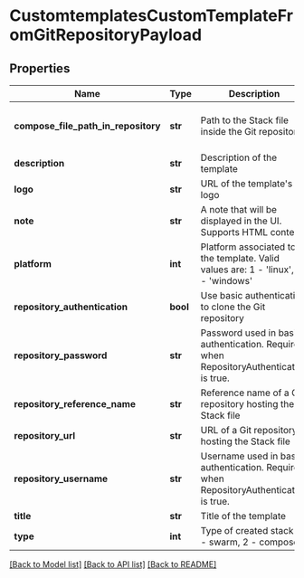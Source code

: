 # CustomtemplatesCustomTemplateFromGitRepositoryPayload

## Properties
Name | Type | Description | Notes
------------ | ------------- | ------------- | -------------
**compose_file_path_in_repository** | **str** | Path to the Stack file inside the Git repository | [optional] [default to 'docker-compose.yml']
**description** | **str** | Description of the template | 
**logo** | **str** | URL of the template&#39;s logo | [optional] 
**note** | **str** | A note that will be displayed in the UI. Supports HTML content | [optional] 
**platform** | **int** | Platform associated to the template. Valid values are: 1 - &#39;linux&#39;, 2 - &#39;windows&#39; | 
**repository_authentication** | **bool** | Use basic authentication to clone the Git repository | [optional] 
**repository_password** | **str** | Password used in basic authentication. Required when RepositoryAuthentication is true. | [optional] 
**repository_reference_name** | **str** | Reference name of a Git repository hosting the Stack file | [optional] 
**repository_url** | **str** | URL of a Git repository hosting the Stack file | 
**repository_username** | **str** | Username used in basic authentication. Required when RepositoryAuthentication is true. | [optional] 
**title** | **str** | Title of the template | 
**type** | **int** | Type of created stack (1 - swarm, 2 - compose) | 

[[Back to Model list]](../README.md#documentation-for-models) [[Back to API list]](../README.md#documentation-for-api-endpoints) [[Back to README]](../README.md)


